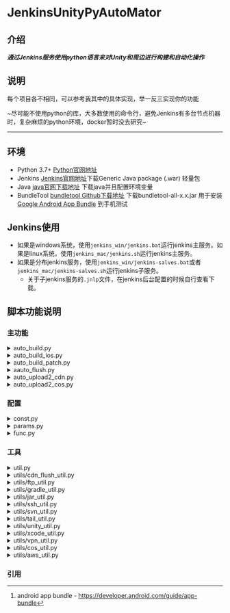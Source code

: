 # JenkinsUnityPyAutoMator
## 介绍
***通过Jenkins服务使用python语言来对Unity和周边进行构建和自动化操作***
## 说明
每个项目各不相同，可以参考我其中的具体实现，举一反三实现你的功能

~尽可能不使用python的库，大多数使用的命令行，避免Jenkins有多台节点机器时，复杂麻烦的python环境，docker暂时没去研究~
- - -
## 环境
+ Python 3.7+ [Python官网地址](https://www.python.org/)
+ Jenkins [Jenkins官网地址](https://www.jenkins.io/)下载Generic Java package (.war) 轻量包
+ Java [java官网下载地址](https://www.oracle.com/java/technologies/downloads/) 下载java并且配置环境变量
+ BundleTool [bundletool Github下载地址](https://github.com/google/bundletool/releases) 下载bundletool-all-x.x.jar 用于安装 [Google Android App Bundle](https://developer.android.com/guide/app-bundle) 到手机测试
## Jenkins使用
+ 如果是windows系统，使用`jenkins_win/jenkins.bat`运行jenkins主服务。如果是linux系统，使用`jenkins_mac/jenkins.sh`运行jenkins主服务。
+ 如果是分布jenkins服务，使用`jenkins_win/jenkins-salves.bat`或者`jenkins_mac/jenkins-salves.sh`运行jenkins子服务。
    - 关于子jenkins服务的`.jnlp`文件，在jenkins后台配置的时候自行查看下载。
## 脚本功能说明
### 主功能
<details>
<summary>auto_build.py</summary>
    
 - 从Unity构建Win包
 - 从Unity构建Android工程，在由Android工程构建相应的Apk或者AAB包
 - 从Unity构建Xcode工程
</details>

<details>
<summary>auto_build_ios.py</summary>
    
 - 构建ipa包
 - 上传符号表到firebase
</details>

<details>
<summary>auto_build_patch.py</summary>
    
 - 构建unity热更资源
</details>

<details>
<summary>aauto_flush.py</summary>
    
 - 刷新cdn资源
</details>

<details>
<summary>auto_upload2_cdn.py</summary>
    
 - 上传资源到ftp
 - 上传资源到sftp
</details>

<details>
<summary>auto_upload2_cos.py</summary>
    
 - 上传资源到腾讯云
</details>

### 配置
<details>
<summary>const.py</summary>
    
 - 静态数据信息
 - 公共枚举
</details>

<details>
<summary>params.py</summary>
    
 - Jenkins初始化参数
 - Jenkins脚本传入参数
 - 各种路径
 - Unity打包所需的自定义参数
 - 构建包体所需参数
 - 热更所需参数
 - 上传资源到cdn所需参数
 - 版本参数
 - xcode构建所需参数
 - 上传资源到腾讯云所需参数
</details>

<details>
<summary>func.py</summary>
    
 - 私有函数
</details>

### 工具
<details>
<summary>util.py</summary>
    
 - 公有工具函数
 - 各种工具的初始化函数
</details>

<details>
<summary>utils/cdn_flush_util.py</summary>
    
 - http请求刷新cdn资源
</details>

<details>
<summary>utils/ftp_util.py</summary>
    
 - ftp上传资源
</details>

<details>
<summary>utils/gradle_util.py</summary>
    
 - gradle进行android工程的构建，清理
</details>

<details>
<summary>utils/jar_util.py</summary>
    
 - jar进行符号表上传，android app bundle[^aab] 的安装
</details>

<details>
<summary>utils/ssh_util.py</summary>
    
 - sftp上传资源
</details>

<details>
<summary>utils/svn_util.py</summary>
    
 - svn更新清理还原上传等操作
</details>

<details>
<summary>utils/tail_util.py</summary>
    
 - tail工具
</details>

<details>
<summary>utils/unity_util.py</summary>
    
 - 切平台，前台或者后台执行方法
</details>

<details>
<summary>utils/xcode_util.py</summary>
    
 - 构建xcode工程，修改plist文件
</details>

<details>
<summary>utils/vpn_util.py</summary>
    
 - mac机器上的vpn开启和关闭
</details>

<details>
<summary>utils/cos_util.py</summary>
    
 - 利用cosmod上传资源至腾讯云储存
</details>

<details>
<summary>utils/aws_util.py</summary>
    
 - 利用aws上传资源至亚马逊储存桶
</details>

### 引用
[^aab]:android app bundle - <https://developer.android.com/guide/app-bundle>
